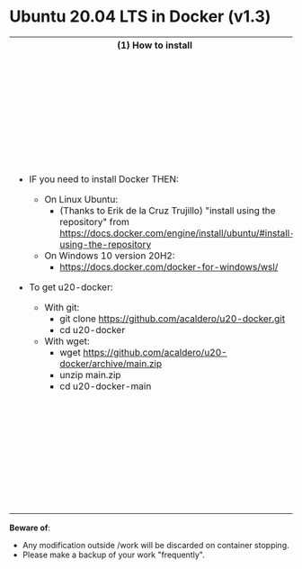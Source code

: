 # Ubuntu 20.04 LTS in Docker (v1.3)

<html>
 <table>
  <tr>
  <th>(1) How to install</th>
  <th>(2) How to use it</th>
  </tr>
  <tr>
  <td width="55%">
</html>

* IF you need to install Docker THEN:
  * On Linux Ubuntu:
    * (Thanks to Erik de la Cruz Trujillo) "install using the repository" from https://docs.docker.com/engine/install/ubuntu/#install-using-the-repository
  * On Windows 10 version 20H2:
    * https://docs.docker.com/docker-for-windows/wsl/

* To get u20-docker:
  * With git:
    * git clone https://github.com/acaldero/u20-docker.git
    * cd u20-docker
  * With wget:
    * wget https://github.com/acaldero/u20-docker/archive/main.zip
    * unzip main.zip
    * cd u20-docker-main

<html>
  </td>
  <td>
</html>

  * First time + "each time u20-dockerfile is updated", please execute:
    * ./u20.sh build

  * For a typical work session with **3** containers, please execute:
    *  ./u20.sh start **3**
    *  ./u20.sh bash **2**
    *  <do some work inside container **2** at /work directory>
    *  exit
    *  ./u20.sh stop

  * Available options for debugging:
    *  ./u20.sh status
    *  ./u20.sh network

<html>
  </td>
  </tr>
 </table>
</html>

**Beware of**:
  * Any modification outside /work will be discarded on container stopping.
  * Please make a backup of your work "frequently".

